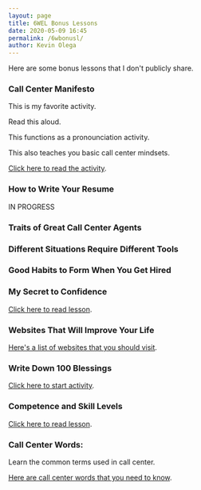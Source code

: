 ```yaml
--- 
layout: page
title: 6WEL Bonus Lessons
date: 2020-05-09 16:45
permalink: /6wbonusl/
author: Kevin Olega 
--- 
```

Here are some bonus lessons that I don't publicly share.

### Call Center Manifesto

This is my favorite activity.

Read this aloud.

This functions as a pronounciation activity.

This also teaches you basic call center mindsets.

[Click here to read the activity](https://callcentertrainingtips.com/manifesto/).

### How to Write Your Resume

IN PROGRESS

### Traits of Great Call Center Agents

### Different Situations Require Different Tools

### Good Habits to Form When You Get Hired

### My Secret to Confidence

[Click here to read lesson](https://callcentertrainingtips.com/confident/).

### Websites That Will Improve Your Life

[Here's a list of websites that you should visit](https://callcentertrainingtips.com/broll/).

### Write Down 100 Blessings

[Click here to start activity](https://callcentertrainingtips.com/hundred).

### Competence and Skill Levels

[Click here to read lesson](https://callcentertrainingtips.com/slevel/).

### Call Center Words:

Learn the common terms used in call center.

[Here are call center words that you need to know](https://callcentertrainingtips.com/words/).
